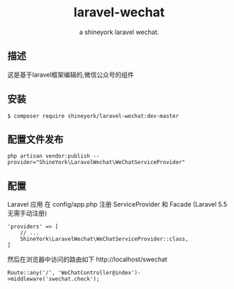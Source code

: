 <h1 align="center"> laravel-wechat </h1>

<p align="center"> a shineyork laravel wechat.</p>

## 描述

这是基于laravel框架编辑的,微信公众号的组件

## 安装

```shell
$ composer require shineyork/laravel-wechat:dev-master
```


## 配置文件发布

```shell
php artisan vendor:publish --provider="ShineYork\LaravelWechat\WeChatServiceProvider"
```

## 配置

Laravel 应用
在 config/app.php 注册 ServiceProvider 和 Facade (Laravel 5.5 无需手动注册)
```
'providers' => [
    // ...
    ShineYork\LaravelWechat\WeChatServiceProvider::class,
]
```
然后在浏览器中访问的路由如下 http://localhost/swechat
```
Route::any('/', 'WeChatController@index')->middleware('swechat.check');
```
